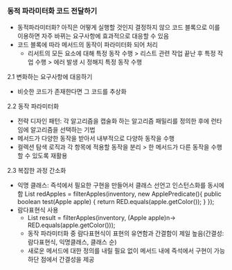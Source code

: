 ### 동적 파라미터화 코드 전달하기

* 동적파라미터화? 아직은 어떻게 실행할 것인지 결정하지 않으 코드 블록으로 이를 이용하면 자주 바뀌는 요구사항에 효과적으로 대응할 수 있음
* 코드 블록에 따라 메서드의 동작이 파라미터화 되어 처리
  * 리서트의 모든 요소에 대해 특정 동작 수행 > 리스트 관련 작업 끝난 후 특정 작업 수행 > 에러 발생 시 정해지 특정 동작 수행

2.1 변화하는 요구사항에 대응하기
* 비슷한 코드가 존재한다면 그 코드를 추상화

2.2 동작 파라미터화
* 전략 디자인 패턴: 각 알고리즘을 캡술화 하는 알고리즘 패밀리를 정의한 후에 런타임에 알고리즘을 선택하는 기법
* 메서드가 다양한 동작을 받아서 내부적으로 다양하 동작을 수행
* 컬렉션 탐색 로직과 각 항목에 적용할 동작을 분리 > 한 메서드가 다른 동작을 수행할 수 있도록 재활용

2.3 복잡한 과정 간소화
* 익명 클래스: 즉석에서 필요한 구현을 만들어서 클래스 선언고 인스턴스화를 동시에 함
  List<Apple> redApples = filterApples(inventory, new ApplePredicate(){
    public boolean test(Apple apple) {
      return RED.equals(apple.getColor());
    }
    });
* 람다표현식 사용
  * List<Apple> result = filterApples(inventory, (Apple apple)n-> RED.equals(apple.getColor()));
  * 동작 파라미터화 중 람다표현식이 표현의 유연함과 간결함이 제일 높음(간결성: 람다표현식, 익명클래스, 클래스 순)
  * 새로운 메서드에 대한 정의를 내릴 필요 없이 메서드 내에 즉석에서 구현이 가능하단 점에서 간결성을 제공
  

